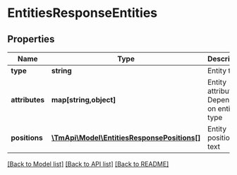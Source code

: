 # EntitiesResponseEntities

## Properties
Name | Type | Description | Notes
------------ | ------------- | ------------- | -------------
**type** | **string** | Entity type | [optional] 
**attributes** | **map[string,object]** | Entity attributes. Depends on entity type | [optional] 
**positions** | [**\TmApi\Model\EntitiesResponsePositions[]**](EntitiesResponsePositions.md) | Entity positions in text | [optional] 

[[Back to Model list]](../README.md#documentation-for-models) [[Back to API list]](../README.md#documentation-for-api-endpoints) [[Back to README]](../README.md)


